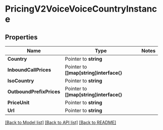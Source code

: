 # PricingV2VoiceVoiceCountryInstance

## Properties
Name | Type | Notes
------------ | ------------- | -------------
**Country** | Pointer to **string** | 
**InboundCallPrices** | Pointer to **[]map[string]interface{}** | 
**IsoCountry** | Pointer to **string** | 
**OutboundPrefixPrices** | Pointer to **[]map[string]interface{}** | 
**PriceUnit** | Pointer to **string** | 
**Url** | Pointer to **string** | 

[[Back to Model list]](../README.md#documentation-for-models) [[Back to API list]](../README.md#documentation-for-api-endpoints) [[Back to README]](../README.md)



